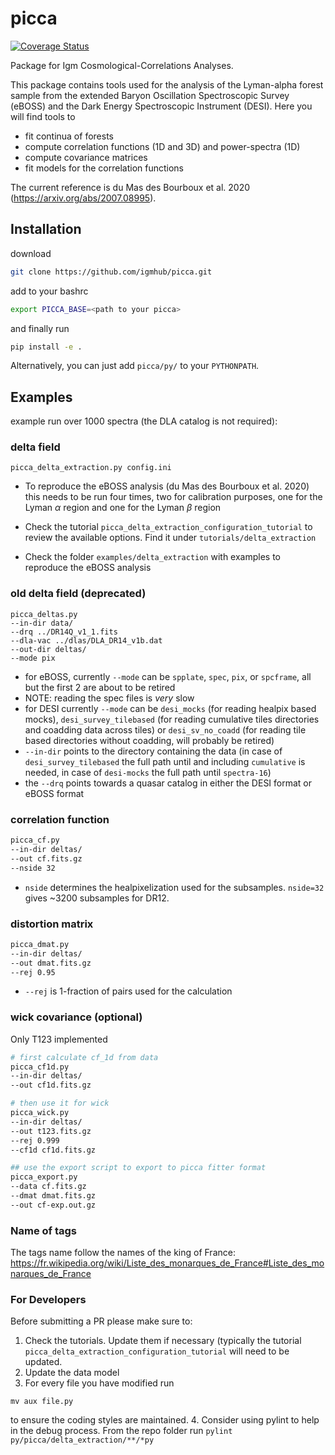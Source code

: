 # picca
[![Coverage Status](https://coveralls.io/repos/github/igmhub/picca/badge.svg?branch=master)](https://coveralls.io/github/igmhub/picca?branch=master)

Package for Igm Cosmological-Correlations Analyses.

This package contains tools used for the analysis of the Lyman-alpha forest sample from the extended Baryon Oscillation Spectroscopic Survey (eBOSS) and the Dark Energy Spectroscopic Instrument (DESI). Here you will find tools to

- fit continua of forests
- compute correlation functions (1D and 3D) and power-spectra (1D)
- compute covariance matrices
- fit models for the correlation functions

The current reference is du Mas des Bourboux et al. 2020 (https://arxiv.org/abs/2007.08995).

## Installation

download
```bash
git clone https://github.com/igmhub/picca.git
```

add to your bashrc
```bash
export PICCA_BASE=<path to your picca>
```

and finally run
```bash
pip install -e .
```

Alternatively, you can just add `picca/py/` to your `PYTHONPATH`.

## Examples

example run over 1000 spectra (the DLA catalog is not required):

### delta field
```
picca_delta_extraction.py config.ini
```

* To reproduce the eBOSS analysis (du Mas des Bourboux et al. 2020) this needs to be run four times, two for calibration purposes, one for the Lyman $\alpha$ region and one for the Lyman $\beta$ region

* Check the tutorial `picca_delta_extraction_configuration_tutorial` to review the available options. Find it under `tutorials/delta_extraction`

* Check the folder `examples/delta_extraction` with examples to reproduce the eBOSS analysis

### old delta field (deprecated)

```
picca_deltas.py
--in-dir data/
--drq ../DR14Q_v1_1.fits
--dla-vac ../dlas/DLA_DR14_v1b.dat
--out-dir deltas/
--mode pix
```

*   for eBOSS, currently `--mode` can be  `spplate`, `spec`, `pix`, or `spcframe`, all but the first 2 are about to be retired
*   NOTE: reading the spec files is *very* slow
*   for DESI currently `--mode` can be `desi_mocks` (for reading healpix based mocks), `desi_survey_tilebased` (for reading cumulative tiles directories and coadding data across tiles) or `desi_sv_no_coadd` (for reading tile based directories without coadding, will probably be retired)
*   `--in-dir` points to the directory containing the data (in case of `desi_survey_tilebased` the full path until and including `cumulative` is needed, in case of `desi-mocks` the full path until `spectra-16`)
*   the `--drq` points towards a quasar catalog in either the DESI format or eBOSS format

### correlation function

```bash
picca_cf.py
--in-dir deltas/
--out cf.fits.gz
--nside 32
```
*   `nside` determines the healpixelization used for the subsamples. `nside=32` gives ~3200 subsamples for DR12.

### distortion matrix

```bash
picca_dmat.py
--in-dir deltas/
--out dmat.fits.gz
--rej 0.95
```

*   `--rej` is 1-fraction of pairs used for the calculation

### wick covariance (optional)

Only T123 implemented

```bash
# first calculate cf_1d from data
picca_cf1d.py
--in-dir deltas/
--out cf1d.fits.gz

# then use it for wick
picca_wick.py
--in-dir deltas/
--out t123.fits.gz
--rej 0.999
--cf1d cf1d.fits.gz

## use the export script to export to picca fitter format
picca_export.py
--data cf.fits.gz
--dmat dmat.fits.gz
--out cf-exp.out.gz
```

### Name of tags

The tags name follow the names of the king of France:<br/>
https://fr.wikipedia.org/wiki/Liste_des_monarques_de_France#Liste_des_monarques_de_France

### For Developers
Before submitting a PR please make sure to:
1. Check the tutorials. Update them if necessary (typically the tutorial `picca_delta_extraction_configuration_tutorial` will need to be updated.
2. Update the data model
3. For every file you have modified run
```yapf --style google file.py > aux
mv aux file.py
```
to ensure the coding styles are maintained.
4. Consider using pylint to help in the debug process. From the repo folder run
```pylint py/picca/delta_extraction/**/*py```
